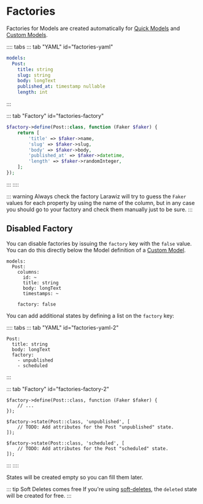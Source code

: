 # Factories

Factories for Models are created automatically for [Quick Models](../model.md#quick-model) and [Custom Models](../model.md#custom-model).

:::: tabs
::: tab "YAML" id="factories-yaml"
```yaml
models:
  Post:
    title: string
    slug: string
    body: longText
    published_at: timestamp nullable
    length: int
```
:::

::: tab "Factory" id="factories-factory"
```php
$factory->define(Post::class, function (Faker $faker) {
    return [
        'title' => $faker->name,
        'slug' => $faker->slug,
        'body' => $faker->body,
        'published_at' => $faker->datetime,
        'length' => $faker->randomInteger,
    ];
});
```
:::
::::

::: warning Always check the factory
Larawiz will try to guess the `Faker` values for each property by using the name of the column, but in any case you should go to your factory and check them manually just to be sure.
:::

## Disabled Factory

You can disable factories by issuing the `factory` key with the `false` value. You can do this directly below the Model definition of a [Custom Model](../model.md#custom-model).

```yaml{9}
models:
  Post:
    columns:
      id: ~
      title: string
      body: longText
      timestamps: ~
  
    factory: false
```

You can add additional states by defining a list on the `factory` key:

:::: tabs
::: tab "YAML" id="factories-yaml-2"
```yaml{4-6}
Post:
  title: string
  body: longText
  factory:
    - unpublished
    - scheduled
```
:::

::: tab "Factory" id="factories-factory-2"
```php{5-7,9-11}
$factory->define(Post::class, function (Faker $faker) {
    // ...
});

$factory->state(Post::class, 'unpublished', [
    // TODO: Add attributes for the Post "unpublished" state.
]);

$factory->state(Post::class, 'scheduled', [
    // TODO: Add attributes for the Post "scheduled" state.
]);
```
:::
::::

States will be created empty so you can fill them later.

::: tip Soft Deletes comes free
If you're using [soft-deletes](../model-columns/soft-deletes.md#deleted-factory-state), the `deleted` state will be created for free.
:::